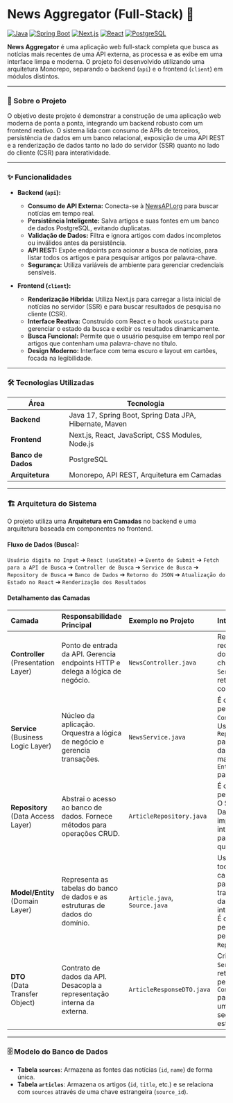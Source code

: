# News Aggregator (Full-Stack) 🚀

[![Java](https://img.shields.io/badge/Java-17-blue.svg)](https://www.oracle.com/java/technologies/javase/jdk17-archive-downloads.html)
[![Spring Boot](https://img.shields.io/badge/Spring%20Boot-3.x-brightgreen.svg)](https://spring.io/projects/spring-boot)
[![Next.js](https://img.shields.io/badge/Next.js-14.x-black.svg?logo=next.js&logoColor=white)](https://nextjs.org/)
[![React](https://img.shields.io/badge/React-18.x-61DAFB.svg?logo=react&logoColor=white)](https://react.dev/)
[![PostgreSQL](https://img.shields.io/badge/Database-PostgreSQL-blue.svg)](https://www.postgresql.org/)

**News Aggregator** é uma aplicação web full-stack completa que busca as notícias mais recentes de uma API externa, as processa e as exibe em uma interface limpa e moderna. O projeto foi desenvolvido utilizando uma arquitetura Monorepo, separando o backend (`api`) e o frontend (`client`) em módulos distintos.

---

### 📜 Sobre o Projeto

O objetivo deste projeto é demonstrar a construção de uma aplicação web moderna de ponta a ponta, integrando um backend robusto com um frontend reativo. O sistema lida com consumo de APIs de terceiros, persistência de dados em um banco relacional, exposição de uma API REST e a renderização de dados tanto no lado do servidor (SSR) quanto no lado do cliente (CSR) para interatividade.

---

### ✨ Funcionalidades

* **Backend (`api`):**
    * **Consumo de API Externa:** Conecta-se à [NewsAPI.org](https://newsapi.org/) para buscar notícias em tempo real.
    * **Persistência Inteligente:** Salva artigos e suas fontes em um banco de dados PostgreSQL, evitando duplicatas.
    * **Validação de Dados:** Filtra e ignora artigos com dados incompletos ou inválidos antes da persistência.
    * **API REST:** Expõe endpoints para acionar a busca de notícias, para listar todos os artigos e para pesquisar artigos por palavra-chave.
    * **Segurança:** Utiliza variáveis de ambiente para gerenciar credenciais sensíveis.

* **Frontend (`client`):**
    * **Renderização Híbrida:** Utiliza Next.js para carregar a lista inicial de notícias no servidor (SSR) e para buscar resultados de pesquisa no cliente (CSR).
    * **Interface Reativa:** Construído com React e o hook `useState` para gerenciar o estado da busca e exibir os resultados dinamicamente.
    * **Busca Funcional:** Permite que o usuário pesquise em tempo real por artigos que contenham uma palavra-chave no título.
    * **Design Moderno:** Interface com tema escuro e layout em cartões, focada na legibilidade.

---

### 🛠️ Tecnologias Utilizadas

| Área         | Tecnologia                                    |
|--------------|-----------------------------------------------|
| **Backend** | Java 17, Spring Boot, Spring Data JPA, Hibernate, Maven |
| **Frontend** | Next.js, React, JavaScript, CSS Modules, Node.js |
| **Banco de Dados**| PostgreSQL                                    |
| **Arquitetura** | Monorepo, API REST, Arquitetura em Camadas    |

---

### 🏗️ Arquitetura do Sistema

O projeto utiliza uma **Arquitetura em Camadas** no backend e uma arquitetura baseada em componentes no frontend.

#### Fluxo de Dados (Busca):
`Usuário digita no Input` ➔ `React (useState)` ➔ `Evento de Submit` ➔ `Fetch para a API de Busca` ➔ `Controller de Busca` ➔ `Service de Busca` ➔ `Repository de Busca` ➔ `Banco de Dados` ➔ `Retorno do JSON` ➔ `Atualização do Estado no React` ➔ `Renderização dos Resultados`

#### Detalhamento das Camadas

| Camada | Responsabilidade Principal | Exemplo no Projeto | Interação |
| :--- | :--- | :--- | :--- |
| **Controller** <br> (Presentation Layer) | Ponto de entrada da API. Gerencia endpoints HTTP e delega a lógica de negócio. | `NewsController.java` | Recebe requisições do Cliente, chama o `Service`, e retorna o `DTO` como JSON. |
| **Service** <br> (Business Logic Layer)| Núcleo da aplicação. Orquestra a lógica de negócio e gerencia transações. | `NewsService.java` | É chamado pelo `Controller`. Usa os `Repositories` para acessar dados e mapeia `Entidades` para `DTOs`. |
| **Repository** <br> (Data Access Layer) | Abstrai o acesso ao banco de dados. Fornece métodos para operações CRUD. | `ArticleRepository.java` | É chamado pelo `Service`. O Spring Data JPA implementa a interface para executar queries SQL. |
| **Model/Entity** <br> (Domain Layer) | Representa as tabelas do banco de dados e as estruturas de dados do domínio. | `Article.java`, `Source.java` | Usado por todas as camadas para transportar dados internamente. É o objeto persistido pelo `Repository`. |
| **DTO** <br> (Data Transfer Object) | Contrato de dados da API. Desacopla a representação interna da externa. | `ArticleResponseDTO.java`| Criado pelo `Service` e retornado pelo `Controller` para garantir uma resposta segura e estável. |

---

### 🗄️ Modelo do Banco de Dados

* **Tabela `sources`**: Armazena as fontes das notícias (`id`, `name`) de forma única.
* **Tabela `articles`**: Armazena os artigos (`id`, `title`, etc.) e se relaciona com `sources` através de uma chave estrangeira (`source_id`).
